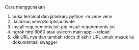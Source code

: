 Cara menggunakan

1. buka terminal dan jalankan: python -m venv venv
2. Jalankan venv\Scripts\activate
3. install requirements.txt: pip install requirements.txt
4. ngrok http 8080 atau uvicorn main:app --reload
5. klik URL nya dan tambah /docs di akhir URL untuk masuk ke dokumentasi swagger